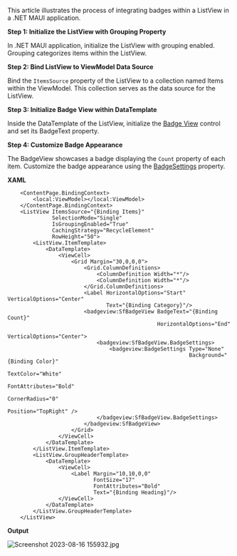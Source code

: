 This article illustrates the process of integrating badges within a ListView in a .NET MAUI application.

**Step 1: Initialize the ListView with Grouping Property**

In .NET MAUI application, initialize the ListView with grouping enabled. Grouping categorizes items within the ListView.

**Step 2: Bind ListView to ViewModel Data Source**

Bind the `ItemsSource` property of the ListView to a collection named Items within the ViewModel. This collection serves as the data source for the ListView.

**Step 3: Initialize Badge View within DataTemplate**

Inside the DataTemplate of the ListView, initialize the [Badge View](https://www.syncfusion.com/maui-controls/maui-badge-view) control and set its BadgeText property.

**Step 4: Customize Badge Appearance**

The BadgeView showcases a badge displaying the `Count` property of each item. Customize the badge appearance using the [BadgeSettings](https://help.syncfusion.com/cr/maui/Syncfusion.Maui.Core.SfBadgeView.html#Syncfusion_Maui_Core_SfBadgeView_BadgeSettings) property.

**XAML**

```
    <ContentPage.BindingContext>
        <local:ViewModel></local:ViewModel>
    </ContentPage.BindingContext>
    <ListView ItemsSource="{Binding Items}"
              SelectionMode="Single"                   
              IsGroupingEnabled="True"
              CachingStrategy="RecycleElement"  
              RowHeight="50">
        <ListView.ItemTemplate>
            <DataTemplate>
                <ViewCell>
                    <Grid Margin="30,0,0,0">
                        <Grid.ColumnDefinitions>
                            <ColumnDefinition Width="*"/>
                            <ColumnDefinition Width="*"/>
                        </Grid.ColumnDefinitions>
                        <Label HorizontalOptions="Start" VerticalOptions="Center" 
                               Text="{Binding Category}"/>
                        <badgeview:SfBadgeView BadgeText="{Binding Count}"
                                               HorizontalOptions="End"
                                               VerticalOptions="Center">
                            <badgeview:SfBadgeView.BadgeSettings>
                                <badgeview:BadgeSettings Type="None" 
                                                         Background="{Binding Color}" 
                                                         TextColor="White" 
                                                         FontAttributes="Bold" 
                                                         CornerRadius="0" 
                                                         Position="TopRight" />
                            </badgeview:SfBadgeView.BadgeSettings>
                        </badgeview:SfBadgeView>
                    </Grid>
                </ViewCell>
            </DataTemplate>
        </ListView.ItemTemplate>
        <ListView.GroupHeaderTemplate>
            <DataTemplate>
                <ViewCell>
                    <Label Margin="10,10,0,0" 
                           FontSize="17" 
                           FontAttributes="Bold" 
                           Text="{Binding Heading}"/>
                </ViewCell>
            </DataTemplate>
        </ListView.GroupHeaderTemplate>
    </ListView>
```

**Output**

![Screenshot 2023-08-16 155932.jpg](https://support.bolddesk.com/kb/agent/attachment/article/13451/inline?token=eyJhbGciOiJodHRwOi8vd3d3LnczLm9yZy8yMDAxLzA0L3htbGRzaWctbW9yZSNobWFjLXNoYTI1NiIsInR5cCI6IkpXVCJ9.eyJpZCI6IjEwMTM4Iiwib3JnaWQiOiIzIiwiaXNzIjoic3VwcG9ydC5ib2xkZGVzay5jb20ifQ.5L0bQkyNkDl7HurP5mhoRo0xTqrSsWGWebSN2I5sqfE)
